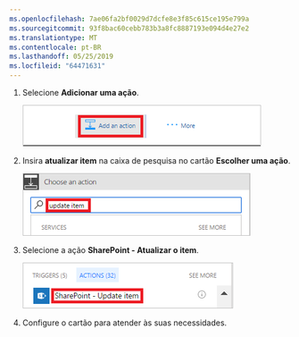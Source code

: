 ```yaml
---
ms.openlocfilehash: 7ae06fa2bf0029d7dcfe8e3f85c615ce195e799a
ms.sourcegitcommit: 93f8bac60cebb783b3a8fc8887193e094d4e27e2
ms.translationtype: MT
ms.contentlocale: pt-BR
ms.lasthandoff: 05/25/2019
ms.locfileid: "64471631"
---
```

1. Selecione **Adicionar uma ação**.
   
    ![adicionar ação](media/modern-approvals/add-update-item-action.png)
2. Insira **atualizar item** na caixa de pesquisa no cartão **Escolher uma ação**.
   
    ![pesquisar ação de atualização](media/modern-approvals/search-update-item-rejected.png)
3. Selecione a ação **SharePoint - Atualizar o item**.
   
    ![selecionar atualizar item](media/modern-approvals/select-update-item-no.png)
4. Configure o cartão para atender às suas necessidades.

